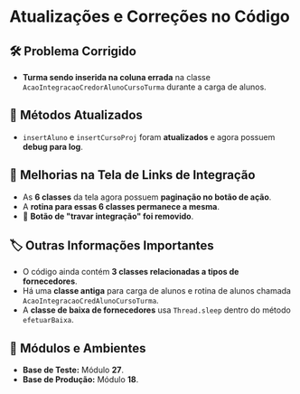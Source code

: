 # Atualizações e Correções no Código

## 🛠️ Problema Corrigido
- **Turma sendo inserida na coluna errada** na classe `AcaoIntegracaoCredorAlunoCursoTurma` durante a carga de alunos.

## 🔹 Métodos Atualizados
- `insertAluno` e `insertCursoProj` foram **atualizados** e agora possuem **debug para log**.

## 🔄 Melhorias na Tela de Links de Integração
- As **6 classes** da tela agora possuem **paginação no botão de ação**.
- A **rotina para essas 6 classes permanece a mesma**.
- 🚫 **Botão de "travar integração" foi removido**.

## 🏷️ Outras Informações Importantes
- O código ainda contém **3 classes relacionadas a tipos de fornecedores**.
- Há uma **classe antiga** para carga de alunos e rotina de alunos chamada `AcaoIntegracaoCredAlunoCursoTurma`.
- A **classe de baixa de fornecedores** usa `Thread.sleep` dentro do método `efetuarBaixa`.

## 📌 Módulos e Ambientes
- **Base de Teste:** Módulo **27**.
- **Base de Produção:** Módulo **18**.
